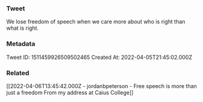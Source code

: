 ### Tweet
We lose freedom of speech when we care more about who is right than what is right.

### Metadata
Tweet ID: 1511459926509502465
Created At: 2022-04-05T21:45:02.000Z

### Related
[[2022-04-06T13:45:42.000Z - jordanbpeterson - Free speech is more than just a freedom From my address at Caius College]]

